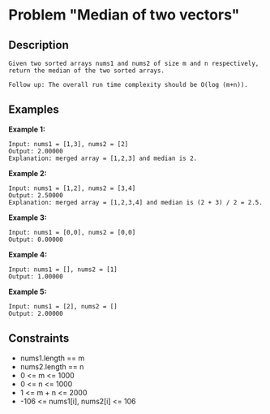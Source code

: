 # Problem "Median of two vectors"

## Description

    Given two sorted arrays nums1 and nums2 of size m and n respectively, return the median of the two sorted arrays.

    Follow up: The overall run time complexity should be O(log (m+n)).

## Examples

**Example 1:**

    Input: nums1 = [1,3], nums2 = [2]
    Output: 2.00000
    Explanation: merged array = [1,2,3] and median is 2.

**Example 2:**

    Input: nums1 = [1,2], nums2 = [3,4]
    Output: 2.50000
    Explanation: merged array = [1,2,3,4] and median is (2 + 3) / 2 = 2.5.

**Example 3:**

    Input: nums1 = [0,0], nums2 = [0,0]
    Output: 0.00000

**Example 4:**

    Input: nums1 = [], nums2 = [1]
    Output: 1.00000

**Example 5:**

    Input: nums1 = [2], nums2 = []
    Output: 2.00000

## Constraints

- nums1.length == m
- nums2.length == n
- 0 <= m <= 1000
- 0 <= n <= 1000
- 1 <= m + n <= 2000
- -106 <= nums1[i], nums2[i] <= 106
